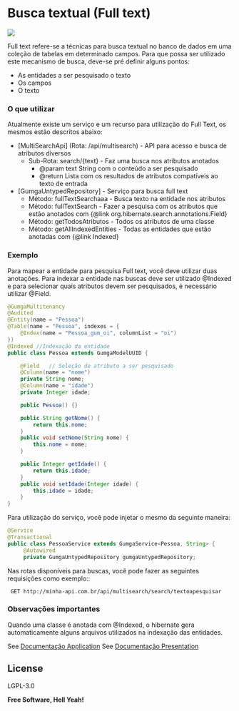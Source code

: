 # Busca textual (Full text)

[![](https://avatars3.githubusercontent.com/u/13262049?s=200&v=4)](https://github.com/GUMGA/frameworkbackend)

Full text refere-se a técnicas para busca textual no banco de dados em uma coleção de tabelas em determinado campos. Para que possa ser utilizado este mecanismo de busca, deve-se pré definir alguns pontos:

  - As entidades a ser pesquisado o texto
  - Os campos
  - O texto

### O que utilizar

Atualmente existe um serviço e um recurso para utilização do Full Text, os mesmos estão descritos abaixo:

* [MultiSearchApi] (Rota: /api/multisearch) -  API para acesso e busca de atributos diversos
    * Sub-Rota: search/{text} - Faz uma busca nos atributos anotados
        * @param text String com o conteúdo a ser pesquisado
        * @return Lista com os resultados de atributos compatíveis ao texto de entrada
* [GumgaUntypedRepository] - Serviço para busca full text
    * Método: fullTextSearchaaa - Busca texto na entidade nos atributos
    * Método: fullTextSearch - Fazer a pesquisa com os atributos que estão anotados com {@link org.hibernate.search.annotations.Field}
    * Método: getTodosAtributos - Todos os atributos de uma classe
    * Método: getAllIndexedEntities - Todas as entidades que estão anotadas com {@link Indexed}


### Exemplo

Para mapear a entidade para pesquisa Full text, você deve utilizar duas anotações. Para indexar a entidade nas buscas deve ser utilizado @Indexed e para selecionar quais atributos devem ser pesquisados, é necessário utilizar @Field.

```java
@GumgaMultitenancy
@Audited
@Entity(name = "Pessoa")
@Table(name = "Pessoa", indexes = {
    @Index(name = "Pessoa_gum_oi", columnList = "oi")
})
@Indexed //Indexação da entidade
public class Pessoa extends GumgaModelUUID {

	@Field   // Seleção de atributo a ser pesquisado
    @Column(name = "nome")
	private String nome;
    @Column(name = "idade")
	private Integer idade;

    public Pessoa() {}

	public String getNome() {
		return this.nome;
	}
	public void setNome(String nome) {
		this.nome = nome;
	}

	public Integer getIdade() {
		return this.idade;
	}
	public void setIdade(Integer idade) {
		this.idade = idade;
	}
}

```

Para utilização do serviço, você pode injetar o mesmo da seguinte maneira:

```java
@Service
@Transactional
public class PessoaService extends GumgaService<Pessoa, String> {
     @Autowired
     private GumgaUntypedRepository gumgaUntypedRepository;
```

Nas rotas disponíveis para buscas, você pode fazer as seguintes requisições como exemplo::

```curl
 GET http://minha-api.com.br/api/multisearch/search/textoapesquisar
```

### Observações importantes

Quando uma classe é anotada com @Indexed, o hibernate gera automaticamente alguns arquivos utilizados na indexação das entidades.


See [Documentação Application](https://gumga.github.io/assets/java-docs/applicationdocs/index.html)
See [Documentação Presentation](https://gumga.github.io/assets/java-docs/presentationdocs/index.html)

License
----

LGPL-3.0


**Free Software, Hell Yeah!**
